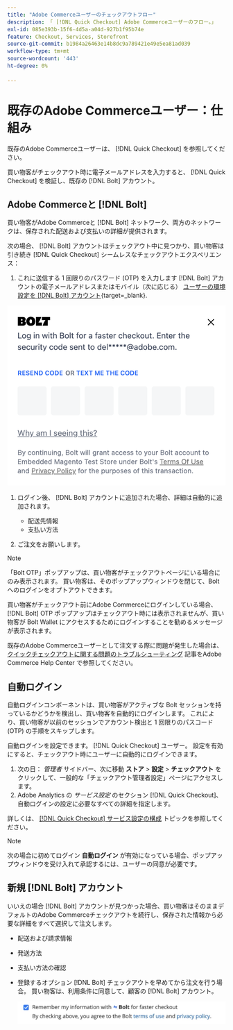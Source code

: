 ```yaml
---
title: "Adobe Commerceユーザーのチェックアウトフロー"
description: 「 [!DNL Quick Checkout] Adobe Commerceユーザーのフロー。」
exl-id: 085e393b-15f6-4d5a-a04d-927b1f95b74e
feature: Checkout, Services, Storefront
source-git-commit: b1984a26463e14b8dc9a789421e49e5ea81ad039
workflow-type: tm+mt
source-wordcount: '443'
ht-degree: 0%

---
```


# 既存のAdobe Commerceユーザー：仕組み

既存のAdobe Commerceユーザーは、 [!DNL Quick Checkout] を参照してください。

買い物客がチェックアウト時に電子メールアドレスを入力すると、 [!DNL Quick Checkout] を検証し、既存の [!DNL Bolt] アカウント。

## Adobe Commerceと [!DNL Bolt]

買い物客がAdobe Commerceと [!DNL Bolt] ネットワーク、両方のネットワークは、保存された配送および支払いの詳細が提供されます。

次の場合、 [!DNL Bolt] アカウントはチェックアウト中に見つかり、買い物客は引き続き [!DNL Quick Checkout] シームレスなチェックアウトエクスペリエンス：

1. これに送信する 1 回限りのパスワード (OTP) を入力します [!DNL Bolt] アカウントの電子メールアドレスまたはモバイル（次に応じる） [ユーザーの環境設定を [!DNL Bolt] アカウント](https://help.bolt.com/shoppers/account/account-settings/#how-to-set-preferred-login-method){target=_blank}.

![OTP ポップアップ](assets/new-logo-otp-email.png)

1. ログイン後、 [!DNL Bolt] アカウントに追加された場合、詳細は自動的に追加されます。

   - 配送先情報
   - 支払い方法

1. ご注文をお願いします。

>[!NOTE]
>
> 「Bolt OTP」ポップアップは、買い物客がチェックアウトページにいる場合にのみ表示されます。 買い物客は、そのポップアップウィンドウを閉じて、Bolt へのログインをオプトアウトできます。

買い物客がチェックアウト前にAdobe Commerceにログインしている場合、 [!DNL Bolt] OTP ポップアップはチェックアウト時には表示されませんが、買い物客が Bolt Wallet にアクセスするためにログインすることを勧めるメッセージが表示されます。

既存のAdobe Commerceユーザーとして注文する際に問題が発生した場合は、 [クイックチェックアウトに関する問題のトラブルシューティング](https://experienceleague.adobe.com/docs/commerce-knowledge-base/kb/troubleshooting/miscellaneous/quick-checkout-issues.html) 記事をAdobe Commerce Help Center で参照してください。

## 自動ログイン

自動ログインコンポーネントは、買い物客がアクティブな Bolt セッションを持っているかどうかを検出し、買い物客を自動的にログインします。 これにより、買い物客が以前のセッションでアカウント検出と 1 回限りのパスコード (OTP) の手順をスキップします。

自動ログインを設定できます。 [!DNL Quick Checkout] ユーザー。 設定を有効にすると、チェックアウト時にユーザーに自動的にログインできます。

1. 次の日： _管理者_ サイドバー、次に移動 **ストア** > **設定** > **チェックアウト** をクリックして、一般的な「チェックアウト管理者設定」ページにアクセスします。
1. Adobe Analytics の _サービス設定_ のセクション [!DNL Quick Checkout]、自動ログインの設定に必要なすべての詳細を指定します。

詳しくは、 [[!DNL Quick Checkout] サービス設定の構成](../quick-checkout/onboarding.md#configure-service-settings) トピックを参照してください。

>[!NOTE]
>
> 次の場合に初めてログイン **自動ログイン** が有効になっている場合、ポップアップウィンドウを受け入れて承認するには、ユーザーの同意が必要です。

## 新規 [!DNL Bolt] アカウント

いいえの場合 [!DNL Bolt] アカウントが見つかった場合、買い物客はそのままデフォルトのAdobe Commerceチェックアウトを続行し、保存された情報から必要な詳細をすべて選択して注文します。

- 配送および請求情報
- 発送方法
- 支払い方法の確認
- 登録するオプション [!DNL Bolt] チェックアウトを早めてから注文を行う場合。 買い物客は、利用条件に同意して、顧客の [!DNL Bolt] アカウント。

  ![記憶する [!DNL Bolt]](assets/checkbox-remember-bolt.png)
